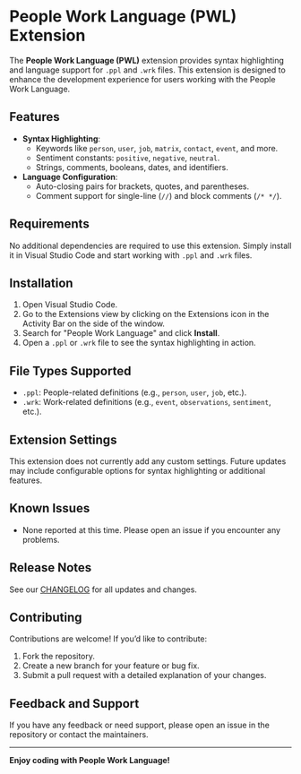 # People Work Language (PWL) Extension

The **People Work Language (PWL)** extension provides syntax highlighting and language support for `.ppl` and `.wrk` files. This extension is designed to enhance the development experience for users working with the People Work Language.

## Features

- **Syntax Highlighting**:
  - Keywords like `person`, `user`, `job`, `matrix`, `contact`, `event`, and more.
  - Sentiment constants: `positive`, `negative`, `neutral`.
  - Strings, comments, booleans, dates, and identifiers.
- **Language Configuration**:
  - Auto-closing pairs for brackets, quotes, and parentheses.
  - Comment support for single-line (`//`) and block comments (`/* */`).

## Requirements

No additional dependencies are required to use this extension. Simply install it in Visual Studio Code and start working with `.ppl` and `.wrk` files.

## Installation

1. Open Visual Studio Code.
2. Go to the Extensions view by clicking on the Extensions icon in the Activity Bar on the side of the window.
3. Search for "People Work Language" and click **Install**.
4. Open a `.ppl` or `.wrk` file to see the syntax highlighting in action.

## File Types Supported

- `.ppl`: People-related definitions (e.g., `person`, `user`, `job`, etc.).
- `.wrk`: Work-related definitions (e.g., `event`, `observations`, `sentiment`, etc.).

## Extension Settings

This extension does not currently add any custom settings. Future updates may include configurable options for syntax highlighting or additional features.

## Known Issues

- None reported at this time. Please open an issue if you encounter any problems.

## Release Notes

See our [CHANGELOG](CHANGELOG.md) for all updates and changes.

## Contributing

Contributions are welcome! If you’d like to contribute:

1. Fork the repository.
2. Create a new branch for your feature or bug fix.
3. Submit a pull request with a detailed explanation of your changes.

## Feedback and Support

If you have any feedback or need support, please open an issue in the repository or contact the maintainers.

---

**Enjoy coding with People Work Language!**
